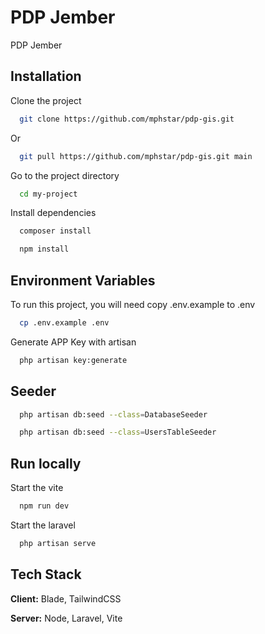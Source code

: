 
# PDP Jember

PDP Jember


## Installation

Clone the project

```bash
  git clone https://github.com/mphstar/pdp-gis.git
```

Or
```bash
  git pull https://github.com/mphstar/pdp-gis.git main
```

Go to the project directory

```bash
  cd my-project
```

Install dependencies
```bash
  composer install
```

```bash
  npm install
```


## Environment Variables

To run this project, you will need copy .env.example to .env
```bash
  cp .env.example .env
```
Generate APP Key with artisan
```bash
  php artisan key:generate
```

## Seeder
```bash
  php artisan db:seed --class=DatabaseSeeder  
```

```bash
  php artisan db:seed --class=UsersTableSeeder
```


## Run locally
Start the vite

```bash
  npm run dev
```

Start the laravel
```bash
  php artisan serve
```

## Tech Stack

**Client:** Blade, TailwindCSS

**Server:** Node, Laravel, Vite
